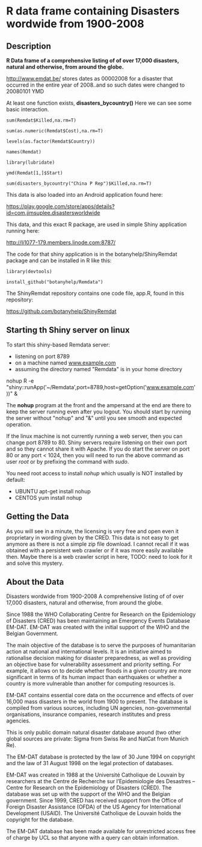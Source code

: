 # R data frame containing Disasters wordwide from 1900-2008 

## Description 

**R Data frame of a comprehensive listing of of over 17,000 disasters, natural and otherwise, from around the globe.**

<http://www.emdat.be/> stores dates as 00002008 for a disaster that occurred in the entire year of 2008..and so such dates were changed to 20080101 YMD

At least one function exists, **disasters_bycountry()**  Here we can see some basic interaction. 

`sum(Remdat$Killed,na.rm=T)`

`sum(as.numeric(Remdat$Cost),na.rm=T)`

`levels(as.factor(Remdat$Country))`

`names(Remdat)`

`library(lubridate)`

`ymd(Remdat[1,]$Start)`

`sum(disasters_bycountry("China P Rep")$Killed,na.rm=T)`

This data is also loaded into an Android application found here:

<https://play.google.com/store/apps/details?id=com.jimsuplee.disastersworldwide>

This data, and this exact R package, are used in simple Shiny application running here:

<http://li1077-179.members.linode.com:8787/>

The code for that shiny application is in the botanyhelp/ShinyRemdat package and can be installed in R like this:

`library(devtools)`

`install_github("botanyhelp/Remdata")`

The ShinyRemdat repository contains one code file, app.R, found in this repository:

<https://github.com/botanyhelp/ShinyRemdat>

## Starting th Shiny server on linux

To start this shiny-based Remdata server: 

* listening on port 8789 
* on a machine named www.example.com
* assuming the directory named "Remdata" is in your home directory

nohup R -e "shiny::runApp('~/Remdata',port=8789,host=getOption('www.example.com'))" &

The **nohup** program at the front and the ampersand at the end are there to keep the server running even after you logout.  You should start by running the server without "nohup" and "&" until you see smooth and expected operation.  

If the linux machine is not currently running a web server, then you can change port 8789 to 80.  Shiny servers require listening on their own port and so they cannot share it with Apache.  If you do start the server on port 80 or any port < 1024, then you will need to run the above command as user *root* or by prefixing the command with *sudo*.

You need root access to install *nohup* which usually is NOT installed by default:

* UBUNTU apt-get install nohup
* CENTOS yum install nohup

## Getting the Data

As you will see in a minute, the licensing is very free and open even it proprietary in wording given by the CRED.  This data is not easy to get anymore as there is not a simple zip file download.  I cannot recall if it was obtained with a persistent web crawler or if it was more easily available then.  Maybe there is a web crawler script in here, TODO: need to look for it and solve this mystery. 

## About the Data

Disasters wordwide from 1900-2008
A comprehensive listing of of over 17,000 disasters, natural and otherwise, from around the globe.

Since 1988 the WHO Collaborating Centre for Research on the Epidemiology of Disasters (CRED) has been maintaining an Emergency Events Database EM-DAT. EM-DAT was created with the initial support of the WHO and the Belgian Government.

The main objective of the database is to serve the purposes of humanitarian action at national and international levels. It is an initiative aimed to rationalise decision making for disaster preparedness, as well as providing an objective base for vulnerability assessment and priority setting. For example, it allows on to decide whether floods in a given country are more significant in terms of its human impact than earthquakes or whether a country is more vulnerable than another for computing resources is.

EM-DAT contains essential core data on the occurrence and effects of over 16,000 mass disasters in the world from 1900 to present. The database is compiled from various sources, including UN agencies, non-governmental organisations, insurance companies, research institutes and press agencies.

This is only public domain natural disaster database around (two other global sources are private: Sigma from Swiss Re and NatCat from Munich Re).

The EM-DAT database is protected by the law of 30 June 1994 on copyright and the law of 31 August 1998 on the legal protection of databases.

EM-DAT was created in 1988 at the Université Catholique de Louvain by researchers at the Centre de Recherche sur l’Epidemiologie des Desastres – Centre for Research on the Epidemiology of Disasters (CRED). The database was set up with the support of the WHO and the Belgian government. Since 1999, CRED has received support from the Office of Foreign Disaster Assistance (OFDA) of the US Agency for International Development (USAID). The Université Catholique de Louvain holds the copyright for the database.

The EM-DAT database has been made available for unrestricted access free of charge by UCL so that anyone with a query can obtain information.

